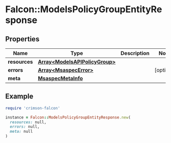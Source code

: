 # Falcon::ModelsPolicyGroupEntityResponse

## Properties

| Name | Type | Description | Notes |
| ---- | ---- | ----------- | ----- |
| **resources** | [**Array&lt;ModelsAPIPolicyGroup&gt;**](ModelsAPIPolicyGroup.md) |  |  |
| **errors** | [**Array&lt;MsaspecError&gt;**](MsaspecError.md) |  | [optional] |
| **meta** | [**MsaspecMetaInfo**](MsaspecMetaInfo.md) |  |  |

## Example

```ruby
require 'crimson-falcon'

instance = Falcon::ModelsPolicyGroupEntityResponse.new(
  resources: null,
  errors: null,
  meta: null
)
```

